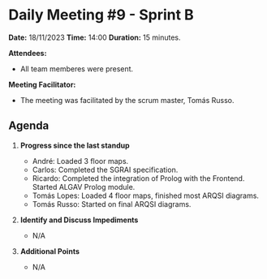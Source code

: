 # Daily Meeting #9 - Sprint B

**Date:** 18/11/2023
**Time:** 14:00
**Duration:** 15 minutes.

**Attendees:**  
- All team memberes were present.

**Meeting Facilitator:**  
- The meeting was facilitated by the scrum master, Tomás Russo.

## Agenda

1. **Progress since the last standup**
   - André: Loaded 3 floor maps.
   - Carlos: Completed the SGRAI specification.
   - Ricardo: Completed the integration of Prolog with the Frontend. Started ALGAV Prolog module.
   - Tomás Lopes: Loaded 4 floor maps, finished most ARQSI diagrams.
   - Tomás Russo: Started on final ARQSI diagrams.

2. **Identify and Discuss Impediments**
   - N/A
   
3. **Additional Points**
   - N/A

